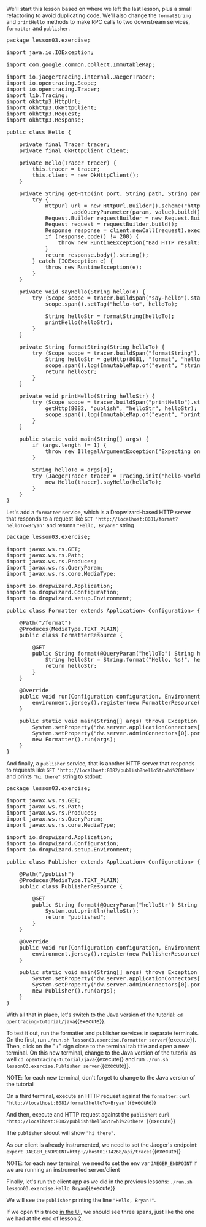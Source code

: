 We'll start this lesson based on where we left the last lesson, plus a small refactoring to avoid duplicating code. We'll also change the `formatString` and `printHello` methods to make RPC calls to two downstream services, `formatter` and `publisher`.

<pre class="file" data-filename="opentracing-tutorial/java/src/main/java/lesson03/exercise/Hello.java" data-target="replace">package lesson03.exercise;

import java.io.IOException;

import com.google.common.collect.ImmutableMap;

import io.jaegertracing.internal.JaegerTracer;
import io.opentracing.Scope;
import io.opentracing.Tracer;
import lib.Tracing;
import okhttp3.HttpUrl;
import okhttp3.OkHttpClient;
import okhttp3.Request;
import okhttp3.Response;

public class Hello {

    private final Tracer tracer;
    private final OkHttpClient client;

    private Hello(Tracer tracer) {
        this.tracer = tracer;
        this.client = new OkHttpClient();
    }

    private String getHttp(int port, String path, String param, String value) {
        try {
            HttpUrl url = new HttpUrl.Builder().scheme("http").host("localhost").port(port).addPathSegment(path)
                    .addQueryParameter(param, value).build();
            Request.Builder requestBuilder = new Request.Builder().url(url);
            Request request = requestBuilder.build();
            Response response = client.newCall(request).execute();
            if (response.code() != 200) {
                throw new RuntimeException("Bad HTTP result: " + response);
            }
            return response.body().string();
        } catch (IOException e) {
            throw new RuntimeException(e);
        }
    }

    private void sayHello(String helloTo) {
        try (Scope scope = tracer.buildSpan("say-hello").startActive(true)) {
            scope.span().setTag("hello-to", helloTo);

            String helloStr = formatString(helloTo);
            printHello(helloStr);
        }
    }

    private String formatString(String helloTo) {
        try (Scope scope = tracer.buildSpan("formatString").startActive(true)) {
            String helloStr = getHttp(8081, "format", "helloTo", helloTo);
            scope.span().log(ImmutableMap.of("event", "string-format", "value", helloStr));
            return helloStr;
        }
    }

    private void printHello(String helloStr) {
        try (Scope scope = tracer.buildSpan("printHello").startActive(true)) {
            getHttp(8082, "publish", "helloStr", helloStr);
            scope.span().log(ImmutableMap.of("event", "println"));
        }
    }

    public static void main(String[] args) {
        if (args.length != 1) {
            throw new IllegalArgumentException("Expecting one argument");
        }

        String helloTo = args[0];
        try (JaegerTracer tracer = Tracing.init("hello-world")) {
            new Hello(tracer).sayHello(helloTo);
        }
    }
}
</pre>

Let's add a `formatter` service, which is a Dropwizard-based HTTP server that responds to a request like `GET 'http://localhost:8081/format?helloTo=Bryan'` and returns `"Hello, Bryan!"` string

<pre class="file" data-filename="opentracing-tutorial/java/src/main/java/lesson03/exercise/Formatter.java" data-target="replace">package lesson03.exercise;

import javax.ws.rs.GET;
import javax.ws.rs.Path;
import javax.ws.rs.Produces;
import javax.ws.rs.QueryParam;
import javax.ws.rs.core.MediaType;

import io.dropwizard.Application;
import io.dropwizard.Configuration;
import io.dropwizard.setup.Environment;

public class Formatter extends Application< Configuration> {

    @Path("/format")
    @Produces(MediaType.TEXT_PLAIN)
    public class FormatterResource {

        @GET
        public String format(@QueryParam("helloTo") String helloTo) {
            String helloStr = String.format("Hello, %s!", helloTo);
            return helloStr;
        }
    }

    @Override
    public void run(Configuration configuration, Environment environment) throws Exception {
        environment.jersey().register(new FormatterResource());
    }

    public static void main(String[] args) throws Exception {
        System.setProperty("dw.server.applicationConnectors[0].port", "8081");
        System.setProperty("dw.server.adminConnectors[0].port", "9081");
        new Formatter().run(args);
    }
}</pre>

And finally, a `publisher` service, that is another HTTP server that responds to requests like `GET 'http://localhost:8082/publish?helloStr=hi%20there'` and prints `"hi there"` string to stdout:

<pre class="file" data-filename="opentracing-tutorial/java/src/main/java/lesson03/exercise/Publisher.java" data-target="replace">package lesson03.exercise;

import javax.ws.rs.GET;
import javax.ws.rs.Path;
import javax.ws.rs.Produces;
import javax.ws.rs.QueryParam;
import javax.ws.rs.core.MediaType;

import io.dropwizard.Application;
import io.dropwizard.Configuration;
import io.dropwizard.setup.Environment;

public class Publisher extends Application< Configuration> {

    @Path("/publish")
    @Produces(MediaType.TEXT_PLAIN)
    public class PublisherResource {

        @GET
        public String format(@QueryParam("helloStr") String helloStr) {
            System.out.println(helloStr);
            return "published";
        }
    }

    @Override
    public void run(Configuration configuration, Environment environment) throws Exception {
        environment.jersey().register(new PublisherResource());
    }

    public static void main(String[] args) throws Exception {
        System.setProperty("dw.server.applicationConnectors[0].port", "8082");
        System.setProperty("dw.server.adminConnectors[0].port", "9082");
        new Publisher().run(args);
    }
}
</pre>

With all that in place, let's switch to the Java version of the tutorial: `cd opentracing-tutorial/java`{{execute}}.

To test it out, run the formatter and publisher services in separate terminals. On the first, run `./run.sh lesson03.exercise.Formatter server`{{execute}}. Then, click on the "+" sign close to the terminal tab title and open a new terminal. On this new terminal, change to the Java version of the tutorial as well `cd opentracing-tutorial/java`{{execute}} and run `./run.sh lesson03.exercise.Publisher server`{{execute}}.

NOTE: for each new terminal, don't forget to change to the Java version of the tutorial

On a third terminal, execute an HTTP request against the `formatter`: `curl 'http://localhost:8081/format?helloTo=Bryan'`{{execute}}

And then, execute and HTTP request against the `publisher`: `curl 'http://localhost:8082/publish?helloStr=hi%20there'`{{execute}}

The `publisher` stdout will show `"hi there"`.

As our client is already instrumented, we need to set the Jaeger's endpoint: `export JAEGER_ENDPOINT=http://host01:14268/api/traces`{{execute}}

NOTE: for each new terminal, we need to set the env var `JAEGER_ENDPOINT` if we are running an instrumented server/client

Finally, let's run the client app as we did in the previous lessons: `./run.sh lesson03.exercise.Hello Bryan`{{execute}}

We will see the `publisher` printing the line `"Hello, Bryan!"`.

If we open this trace [in the UI](https://[[HOST_SUBDOMAIN]]-16686-[[KATACODA_HOST]].environments.katacoda.com/search?service=hello-world), we should see three spans, just like the one we had at the end of lesson 2.